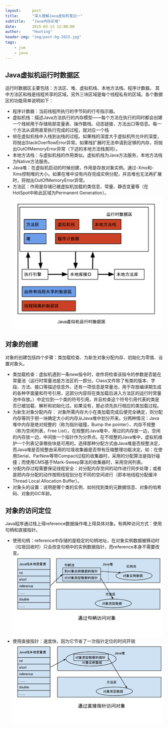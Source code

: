 ```yaml
---
layout:     post
title:      "深入理解Java虚拟机笔记一"
subtitle:   "Java内存区域"
date:       2015-03-13 12:00:00
author:     "Hooting"
header-img: "img/post-bg-2015.jpg"
tags:
    - jvm
    - java
---
```


## Java虚拟机运行时数据区
运行时数据区主要包括：方法区、堆、虚拟机栈、本地方法栈、程序计数器。
其中方法区和栈是线程共享的区域，另外三块区域是每个线程私有的区域。各个数据区的功能简单说明如下：
* 程序计数器：当前线程所执行的字节码的行号指示器。
* 虚拟机栈：描述Java方法执行的内存模型——每个方法在执行的同时都会创建一个栈帧用于存储局部变量表、操作数栈、动态链接、方法出口等信息。每一个方法从调用直至执行完成的过程，就对应一个栈
* 帧在虚拟机栈中入栈到出栈的过程。如果栈的深度大于虚拟机所允许的深度，将抛出StackOverflowError异常。如果栈扩展时无法申请到足够的内存，将抛出OutOfMemoryError异常（下述的本地方法栈类同）。
* 本地方法栈：与虚拟机栈的作用类似。虚拟机栈为Java方法服务，本地方法栈为Native方法服务。
* Java堆：在虚拟机启动的时候创建，作用是存放对象实例。通过-Xmx和-Xms控制堆的大小。如果在堆中没有内存完成实例分配，并且堆也无法再扩展时，将抛出OutOfMemoryError异常。
* 方法区：作用是存储已被虚拟机加载的类信息、常量、静态变量等（在HotSpot中称此区域为Permanent Generation）。
![](https://raw.githubusercontent.com/hooting/hooting.github.io/master/img/post/jvmnote1-1.jpg)

## 对象的创建
对象的创建包括四个步骤：类加载检查、为新生对象分配内存、初始化为零值、设置对象头。
* 类加载检查：虚拟机遇到一条new指令时，收件将检查该指令的参数是否能在常量池（运行时常量池是方法区的一部分。Class文件除了有类的版本、字段、方法、接口等描述信息外，还有一项信息是常量池，用于存放编译期生成的各种字面量和符号引用，这部分内容将在类加载后进入方法区的运行时常量池中存放。）中定位到一个类的符号引用，并且检查这个符号引用代表的类是否已被加载、解析和初始化过。如果没有，那必须先执行相应的类加载过程。
* 为新生对象分配内存： 对象所需内存大小在类加载完成后便完全确定，则分配内存等同于把一块确定大小的内存从Java堆中划分开来。分两种情况：Java堆中内存是绝对规整的（称为指针碰撞，Bump the pointer）、内存不规整（称为空闲列表，Free List）。在规整的Java堆中，用过的内存放一边，空闲的内存放一边，中间放一个指针作为分界点。在不规整的Java堆中，虚拟机维护一个列表记录哪些块是可用的。选择那种分配方式由Java堆是否规整决定，而Java堆是否规整由采用的垃圾收集器是否带有压缩整理功能决定。如：在使用Serial、ParNew等带Compact过程的收集器时，采用的分配算法是指针碰撞；而使用CMS基于Mark-Sweep算法的收集器时，采用空闲列表。
* 分配内存过程需要保证线程安全：对分配内存空间的动作进行同步处理；或者是把内存分配的动作按照线程划分在不同的空间进行（即本地线程分配缓冲Thread Local Allocation Buffer）。
* 对象头的设置：说明是哪个类的实例、如何找到类的元数据信息、对象的哈希码、对象的GC年龄。

## 对象的访问定位
Java程序通过栈上得reference数据操作堆上得具体对象。有两种访问方式：使用句柄和直接指针。
* 使用句柄：reference中存储的是稳定的句柄地址，在对象实例数据被移动时（垃圾回收时）只会改变句柄中的实例数据指针，而reference本身不需要改变。
![](https://raw.githubusercontent.com/hooting/hooting.github.io/master/img/post/jvmnote1-2.jpg)
* 使用直接指针：速度快，因为它节省了一次指针定位的时间开销
![](https://raw.githubusercontent.com/hooting/hooting.github.io/master/img/post/jvmnote1-3.jpg)
